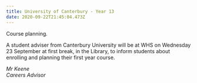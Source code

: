 ```yaml
---
title: University of Canterbury - Year 13
date: 2020-09-22T21:45:04.473Z
---
```

Course planning. 

A student adviser from Canterbury University will be at WHS on Wednesday 23 September at first break, in the Library, to inform students about enrolling and planning their first year course.

_Mr Keene  
Careers Advisor_